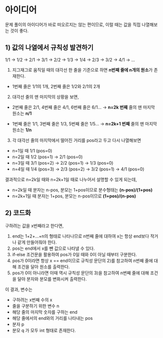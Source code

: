 # 아이디어
문제 풀이의 아이디어가 바로 떠오르지는 않는 편이므로, 이럴 때는 값을 직접 나열해보는 것이 좋다.

## 1) 값의 나열에서 규칙성 발견하기
1/1 → 1/2 → 2/1 → 3/1 → 2/2 → 1/3 → 1/4 → 2/3 → 3/2 → 4/1 → ...

1) 지그재그로 움직일 때의 대각선 한 줄을 기준으로 하면 **n번째 줄에 n개의 원소**가 존재한다.
 - 1번째 줄은 1/1의 1개, 2번째 줄은 1/2와 2/1의 2개 </p>
2) 대각선 줄의 맨 마지막의 상황을 보면,
 - 2번째 줄은 2/1, 4번째 줄은 4/1, 6번째 줄은 6/1... → **n=2k 번째** 줄의 맨 마지막 원소는 **n/1** </p>
 - 1번째 줄은 1/1, 3번째 줄은 1/3, 5번째 줄은 1/5... → **n=2k+1 번째** 줄의 맨 마지막 원소는 **1/n** </p>
3) 각 대각선 줄의 마지막에서 떨어진 거리를 pos라고 두고 다시 나열해보면
 - n=1일 때 1/1 (pos=0)
 - n=2일 때 1/2 (pos=1) → 2/1 (pos=0)
 - n=3일 때 3/1 (pos=2) → 2/2 (pos=1) → 1/3 (pos=0)
 - n=4일 때 1/4 (pos=3) → 2/3 (pos=2) → 3/2 (pos=1) → 4/1 (pos=0)
<p> 결과적으로 n=2k일 때와 n=2k+1일 때로 나누어서 설명할 수 있게 되는데, </p>

- n=2k일 때 분자는 n-pos, 분모는 1+pos이므로 분수형태는 **(n-pos)/(1+pos)**
- n=2k+1일 때 분자는 1+pos, 분모는 n-pos이므로 **(1+pos)/(n-pos)**

## 2) 코드화
구하려는 값을 x번째라고 한다면,
1) end는 1+2+...+n의 형태로 나타나므로 n번째 줄에 대하여 x는 항상 end보다 작거나 같게 만들어줘야 한다.
2) pos는 end에서 x를 뺀 값으로 나타낼 수 있다.
3) if-else 조건문을 활용하여 pos가 0일 때와 0이 아닐 때부터 구분한다.
4) pos가 0이라면 항상 x == end이므로 규칙성 문단의 2)를 참고하여 n번째 줄에 대해 조건을 달아 원소를 출력한다.
5) pos가 0이 아니라면 이때 역시 규칙성 문단의 3)을 참고하여 n번째 줄에 대해 조건을 달아 분자와 분모를 변화시켜 출력한다.
<p>이 결과, 변수는</p>

- 구하려는 x번째 수의 x
- 줄을 구분하기 위한 변수 n
- 해당 줄의 마지막 숫자를 구하는 end
- 해당 줄에서의 end와의 거리를 나타내는 pos
- 분자 p
- 분모 q
가 모두 int 형태로 존재한다.
